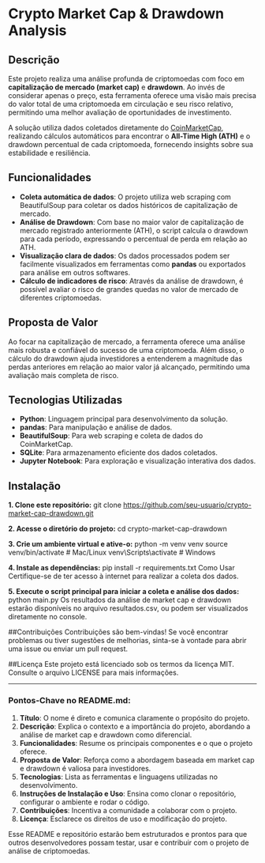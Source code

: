 # Crypto Market Cap & Drawdown Analysis

## Descrição

Este projeto realiza uma análise profunda de criptomoedas com foco em **capitalização de mercado (market cap)** e **drawdown**. Ao invés de considerar apenas o preço, esta ferramenta oferece uma visão mais precisa do valor total de uma criptomoeda em circulação e seu risco relativo, permitindo uma melhor avaliação de oportunidades de investimento.

A solução utiliza dados coletados diretamente do [CoinMarketCap](https://coinmarketcap.com/), realizando cálculos automáticos para encontrar o **All-Time High (ATH)** e o drawdown percentual de cada criptomoeda, fornecendo insights sobre sua estabilidade e resiliência.

## Funcionalidades

- **Coleta automática de dados**: O projeto utiliza web scraping com BeautifulSoup para coletar os dados históricos de capitalização de mercado.
- **Análise de Drawdown**: Com base no maior valor de capitalização de mercado registrado anteriormente (ATH), o script calcula o drawdown para cada período, expressando o percentual de perda em relação ao ATH.
- **Visualização clara de dados**: Os dados processados podem ser facilmente visualizados em ferramentas como **pandas** ou exportados para análise em outros softwares.
- **Cálculo de indicadores de risco**: Através da análise de drawdown, é possível avaliar o risco de grandes quedas no valor de mercado de diferentes criptomoedas.

## Proposta de Valor

Ao focar na capitalização de mercado, a ferramenta oferece uma análise mais robusta e confiável do sucesso de uma criptomoeda. Além disso, o cálculo do drawdown ajuda investidores a entenderem a magnitude das perdas anteriores em relação ao maior valor já alcançado, permitindo uma avaliação mais completa de risco.

## Tecnologias Utilizadas

- **Python**: Linguagem principal para desenvolvimento da solução.
- **pandas**: Para manipulação e análise de dados.
- **BeautifulSoup**: Para web scraping e coleta de dados do CoinMarketCap.
- **SQLite**: Para armazenamento eficiente dos dados coletados.
- **Jupyter Notebook**: Para exploração e visualização interativa dos dados.

## Instalação

**1. Clone este repositório:**
   git clone https://github.com/seu-usuario/crypto-market-cap-drawdown.git

**2. Acesse o diretório do projeto:**
   cd crypto-market-cap-drawdown

**3. Crie um ambiente virtual e ative-o:**
   python -m venv venv
   source venv/bin/activate  # Mac/Linux
   venv\Scripts\activate      # Windows

**4. Instale as dependências:**
   pip install -r requirements.txt
   Como Usar
   Certifique-se de ter acesso à internet para realizar a coleta dos dados.

**5. Execute o script principal para iniciar a coleta e análise dos dados:**
   python main.py
   Os resultados da análise de market cap e drawdown estarão disponíveis no arquivo resultados.csv, ou podem ser visualizados diretamente no console.

##Contribuições
Contribuições são bem-vindas! Se você encontrar problemas ou tiver sugestões de melhorias, sinta-se à vontade para abrir uma issue ou enviar um pull request.

##Licença
Este projeto está licenciado sob os termos da licença MIT. Consulte o arquivo LICENSE para mais informações.

---

### Pontos-Chave no README.md:

1. **Título**: O nome é direto e comunica claramente o propósito do projeto.
2. **Descrição**: Explica o contexto e a importância do projeto, abordando a análise de market cap e drawdown como diferencial.
3. **Funcionalidades**: Resume os principais componentes e o que o projeto oferece.
4. **Proposta de Valor**: Reforça como a abordagem baseada em market cap e drawdown é valiosa para investidores.
5. **Tecnologias**: Lista as ferramentas e linguagens utilizadas no desenvolvimento.
6. **Instruções de Instalação e Uso**: Ensina como clonar o repositório, configurar o ambiente e rodar o código.
7. **Contribuições**: Incentiva a comunidade a colaborar com o projeto.
8. **Licença**: Esclarece os direitos de uso e modificação do projeto.

Esse README e repositório estarão bem estruturados e prontos para que outros desenvolvedores possam testar, usar e contribuir com o projeto de análise de criptomoedas.








   
